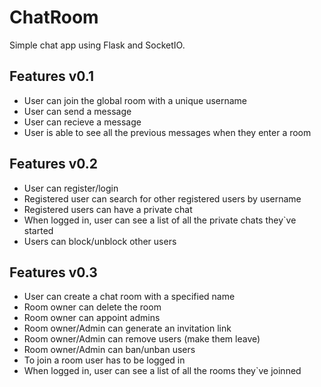 # ChatRoom
Simple chat app using Flask and SocketIO.

## Features v0.1
- User can join the global room with a unique username
- User can send a message
- User can recieve a message
- User is able to see all the previous messages when they enter a room

## Features v0.2
- User can register/login
- Registered user can search for other registered users by username
- Registered users can have a private chat
- When logged in, user can see a list of all the private chats they`ve started
- Users can block/unblock other users

## Features v0.3
- User can create a chat room with a specified name
- Room owner can delete the room
- Room owner can appoint admins
- Room owner/Admin can generate an invitation link
- Room owner/Admin can remove users (make them leave)
- Room owner/Admin can ban/unban users
- To join a room user has to be logged in
- When logged in, user can see a list of all the rooms they`ve joinned
